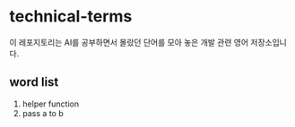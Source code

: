 # technical-terms
이 레포지토리는 AI를 공부하면서 몰랐던 단어를 모아 놓은 개발 관련 영어 저장소입니다.

## word list
1. helper function
2. pass a to b
